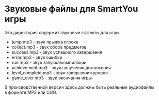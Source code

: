 # Звуковые файлы для SmartYou игры

Эта директория содержит звуковые эффекты для игры:

- jump.mp3 - звук прыжка игрока
- collect.mp3 - звук сбора предметов 
- success.mp3 - звук успешного завершения
- error.mp3 - звук ошибки
- run.mp3 - звук запуска/компиляции
- achievement.mp3 - звук получения достижения
- level_complete.mp3 - звук завершения уровня
- game_over.mp3 - звук окончания игры

В производственной версии здесь должны быть реальные аудиофайлы в формате MP3 или OGG.
